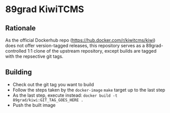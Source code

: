 # 89grad KiwiTCMS

## Rationale

As the official Dockerhub repo (https://hub.docker.com/r/kiwitcms/kiwi) does
not offer version-tagged releases, this repository serves as a
89grad-controlled 1:1 clone of the upstream repository, except builds are
tagged with the repsective git tags.

## Building

- Check out the git tag you want to build
- Follow the steps taken by the `docker-image` `make` target up to the last step
- As the last step, execute instead: `docker build -t 89grad/kiwi:GIT_TAG_GOES_HERE .`
- Push the built image
